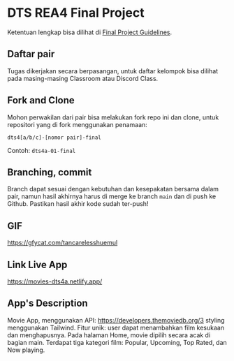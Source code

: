 # DTS REA4 Final Project

Ketentuan lengkap bisa dilihat di [Final Project Guidelines](https://docs.google.com/document/d/122KyWNQ4xxU4aFwWbM4vIfH7LM4AH2CZEZa3YsEHjCk). 

## Daftar pair

Tugas dikerjakan secara berpasangan, untuk daftar kelompok bisa dilihat pada masing-masing Classroom atau Discord Class.

## Fork and Clone

Mohon perwakilan dari pair bisa melakukan fork repo ini dan clone, untuk repositori yang di fork menggunakan penamaan:

`dts4[a/b/c]-[nomor pair]-final`

Contoh: `dts4a-01-final`

## Branching, commit

Branch dapat sesuai dengan kebutuhan dan kesepakatan bersama dalam pair, namun hasil akhirnya harus di merge ke branch `main` dan di push ke Github. Pastikan hasil akhir kode sudah ter-push!

## GIF

https://gfycat.com/tancarelesshuemul

## Link Live App

https://movies-dts4a.netlify.app/

## App's Description

Movie App, menggunakan API: https://developers.themoviedb.org/3 styling menggunakan Tailwind.
Fitur unik: user dapat menambahkan film kesukaan dan menghapusnya.
Pada halaman Home, movie dipilih secara acak di bagian main.
Terdapat tiga kategori film: Popular, Upcoming, Top Rated, dan Now playing.
